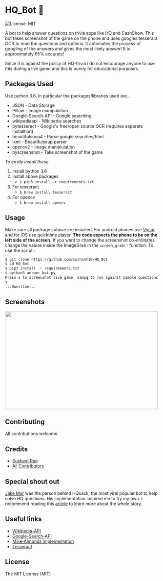 # HQ_Bot 🤖
![License: MIT][ico-license]

A bot to help answer questions on trivia apps like HQ and CashShow. This bot takes screenshot of the game on the phone and uses googles tesseract OCR to read the questions and options. It automates the process of googling of the answers and gives the most likely answer! It is approximately 65% accurate! 

Since it is against the policy of HQ-trivia i do not encourage anyone to use this during a live game and this is purely for educational purposes.  

## Packages Used

Use python 3.6. In particular the packages/libraries used are...

* JSON - Data Storage 
* Pillow - Image manipulation
* Google-Search-API - Google searching
* wikipediaapi - Wikipedia searches
* pytesseract - Google's free/open source OCR (requires seperate installtion)
* beautifulsoup4 - Parse google searches/html
* lxml - Beautifulsoup parser
* opencv2 - Image maniplulation
* pyscreenshot - Take screenshot of the game

*To easily install these*
1. Install python 3.6
2. Install above packages
    * `$ pip3 install -r requirements.txt`
3. For tesseract 
    * `$ brew install tesseract`
4. For opencv
    * `$ brew install opencv`


## Usage

Make sure all packages above are installed. For android phones use [Vysor][link-vysor] and for iOS use quicktime player. **The code expects the phone to be on the left side of the screen.** If you want to change the screenshot co-ordinates change the values inside the ImageGrab in the `screen_grab()` function. To use the script : 

```bash
$ git clone https://github.com/sushant10/HQ_Bot
$ cd HQ_Bot
$ pip3 install -r requirements.txt
$ python3 answer_bot.py
Press s to screenshot live game, sampq to run against sample questions or q to quit:\n
s
...Question...
```
## Screenshots

<img src="https://github.com/sushant10/HQ_Bot/blob/master/Screens/screenshot2.png" width="500" height="320" />

## Contributing

All contributions welcome.

## Credits

- [Sushant Rao][link-author]
- [All Contributors][link-contributors]

## Special shout out
[Jake Mor][jake-mor] was the person behind HQuack, the most viral popular bot to help solve HQ questions. His implementation inspired me to try my own. I recommend reading this [article][jake-more] to learn more about the whole story.

## Useful links

- [Wikipedia-API][link-wikiapi]
- [Google-Search-API][link-gapi]
- [Mike-Almonds Implementation][link-mike]
- [Tesseract][link-tesseract]

## License

The MIT License (MIT)

[ico-license]: https://img.shields.io/badge/license-MIT-brightgreen.svg?style=flat-square
[link-vysor]: https://www.vysor.io/
[link-author]: https://github.com/sushant10
[link-contributors]: ../../contributors
[link-wikiapi]: https://pypi.python.org/pypi/wikipedia
[link-gapi]: https://github.com/abenassi/Google-Search-API
[link-mike]: https://github.com/mikealmond/hq-trivia-assistant
[link-tesseract]: https://github.com/tesseract-ocr/tesseract/wiki
[jake-mor]: http://jakemor.com/
[jake-more]: https://medium.com/@jakemor/hquack-my-public-hq-trivia-bot-is-shutting-down-5d9fcdbc9f6e
[sampq]: ()
